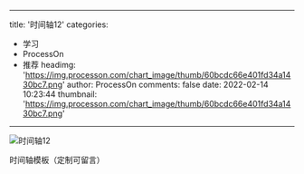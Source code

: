 
---
title: '时间轴12'
categories: 
 - 学习
 - ProcessOn
 - 推荐
headimg: 'https://img.processon.com/chart_image/thumb/60bcdc66e401fd34a1430bc7.png'
author: ProcessOn
comments: false
date: 2022-02-14 10:23:44
thumbnail: 'https://img.processon.com/chart_image/thumb/60bcdc66e401fd34a1430bc7.png'
---

<div>   
<img class="thumb" alt="时间轴12" src="https://img.processon.com/chart_image/thumb/60bcdc66e401fd34a1430bc7.png" referrerpolicy="no-referrer">
<p>时间轴模板（定制可留言）</p>  
</div>
            